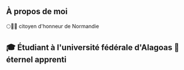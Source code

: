 # 
 

## À propos de moi
🌕🐐🐍
citoyen d'honneur de Normandie

🎓 Étudiant à l'université fédérale d'Alagoas
🔰  éternel apprenti
----------------------------------------------------------------------------------
